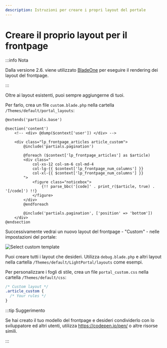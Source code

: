 ```yaml
---
description: Istruzioni per creare i propri layout del portale
---
```


# Creare il proprio layout per il frontpage

:::info Nota

Dalla versione 2.6. viene utilizzato [BladeOne](https://github.com/EFTEC/BladeOne) per eseguire il rendering dei layout del frontpage.

:::

Oltre ai layout esistenti, puoi sempre aggiungerne di tuoi.

Per farlo, crea un file `custom.blade.php` nella cartella `/Themes/default/portal_layouts`:

```php:line-numbers {6,16}
@extends('partials.base')

@section('content')
	<!-- <div> @dump($context['user']) </div> -->

	<div class="lp_frontpage_articles article_custom">
		@include('partials.pagination')

		@foreach ($context['lp_frontpage_articles'] as $article)
		<div class="
			col-xs-12 col-sm-6 col-md-4
			col-lg-{{ $context['lp_frontpage_num_columns'] }}
			col-xl-{{ $context['lp_frontpage_num_columns'] }}
		">
			<figure class="noticebox">
				{!! parse_bbc('[code]' . print_r($article, true) . '[/code]') !!}
			</figure>
		</div>
		@endforeach

		@include('partials.pagination', ['position' => 'bottom'])
	</div>
@endsection
```

Successivamente vedrai un nuovo layout del frontpage - "Custom" - nelle impostazioni del portale:

![Select custom template](set_custom_template.png)

Puoi creare tutti i layout che desideri. Utilizza `debug.blade.php` e altri layout nella cartella `/Themes/default/LightPortal/layouts` come esempi.

Per personalizzare i fogli di stile, crea un file `portal_custom.css` nella cartella `/Themes/default/css`:

```css {3}
/* Custom layout */
.article_custom {
  /* Your rules */
}
```

:::tip Suggerimento

Se hai creato il tuo modello del frontpage e desideri condividerlo con lo sviluppatore ed altri utenti, utilizza https://codepen.io/pen/ o altre risorse simili.

:::
